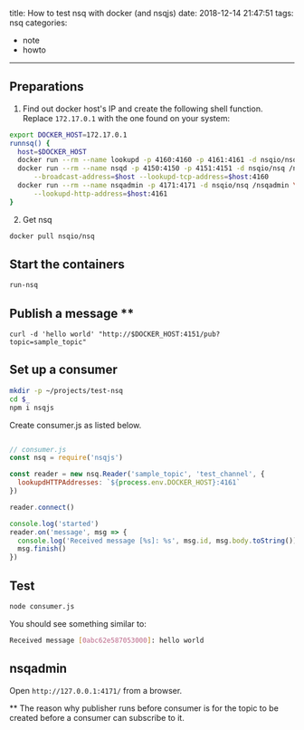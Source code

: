 title: How to test nsq with docker (and nsqjs)
date: 2018-12-14 21:47:51
tags: nsq
categories:
- note
- howto
---

## Preparations
1. Find out docker host's IP and create the following shell function. Replace `172.17.0.1` with the one found on your system:

```bash
export DOCKER_HOST=172.17.0.1
runnsq() {
  host=$DOCKER_HOST
  docker run --rm --name lookupd -p 4160:4160 -p 4161:4161 -d nsqio/nsq /nsqlookupd
  docker run --rm --name nsqd -p 4150:4150 -p 4151:4151 -d nsqio/nsq /nsqd \
      --broadcast-address=$host --lookupd-tcp-address=$host:4160
  docker run --rm --name nsqadmin -p 4171:4171 -d nsqio/nsq /nsqadmin \
      --lookupd-http-address=$host:4161
}

```

2. Get nsq
```bash
docker pull nsqio/nsq
```

## Start the containers
```bash
run-nsq
```

## Publish a message **
```
curl -d 'hello world' "http://$DOCKER_HOST:4151/pub?topic=sample_topic"
```

## Set up a consumer
```bash
mkdir -p ~/projects/test-nsq
cd $_
npm i nsqjs
```

Create consumer.js as listed below. 

```js

// consumer.js
const nsq = require('nsqjs')

const reader = new nsq.Reader('sample_topic', 'test_channel', {
  lookupdHTTPAddresses: `${process.env.DOCKER_HOST}:4161`
})

reader.connect()

console.log('started')
reader.on('message', msg => {
  console.log('Received message [%s]: %s', msg.id, msg.body.toString())
  msg.finish()
})

```

## Test
```bash
node consumer.js
```

You should see something similar to:

```bash
Received message [0abc62e587053000]: hello world
```

## nsqadmin
Open `http://127.0.0.1:4171/` from a browser.

** The reason why publisher runs before consumer is for the topic to be created before a consumer can subscribe to it.